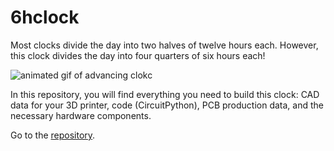 # 6hclock

Most clocks divide the day into two halves of twelve hours each. However, this clock divides the day into four quarters of six hours each!

![animated gif of advancing clokc](6hclock.gif)

In this repository, you will find everything you need to build this clock: CAD data for your 3D printer, code (CircuitPython), PCB production data, and the necessary hardware components.

Go to the [repository](https://github.com/albrecht-lindner/6hclock).
